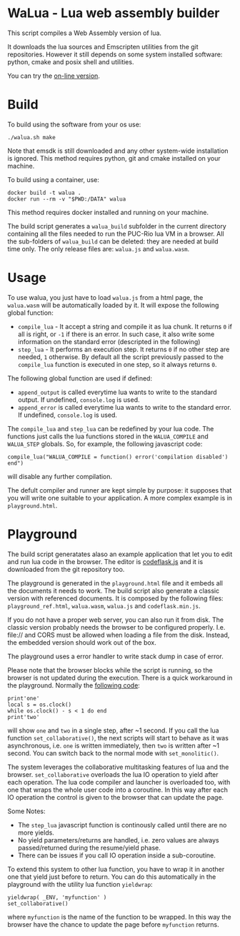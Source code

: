 
# WaLua - Lua web assembly builder

This script compiles a Web Assembly version of lua.

It downloads the lua sources and Emscripten utilities from the git
repositories.  However it still depends on some system installed software:
python, cmake and posix shell and utilities.

You can try the [on-line
version](https://raw.githack.com/pocomane/walua/master/walua_build/playground.html).

# Build

To build using the software from your os use:

```
./walua.sh make
```

Note that emsdk is still downloaded and any other system-wide
installation is ignored. This method requires python, git and cmake
installed on your machine.

To build using a container, use:

```
docker build -t walua .
docker run --rm -v "$PWD:/DATA" walua
```

This method requires docker installed and running on your machine.

The build script generates a `walua_build` subfolder in the current directory
containing all the files needed to run the PUC-Rio lua VM in a browser. All the
sub-folders of `walua_build` can be deleted: they are needed at build time
only. The only release files are: `walua.js` and `walua.wasm`.

# Usage

To use walua, you just have to load `walua.js` from a html page, the
`walua.wasm` will be automatically loaded by it. It will expose the following
global function:

- `compile_lua` - It accept a string and compile it as lua chunk. It returns `0`
  if all is right, or `-1` if there is an error. In such case, it also write some
  information on the standard error (descripted in the following)
- `step_lua` - It performs an execution step. It returns `0` if no other step
  are needed, `1` otherwise. By default all the script previously
  passed to the `compile_lua` function is executed in one step, so it always
  returns `0`.

The following global function are used if defined:

- `append_output` is called everytime lua wants to write to the standard output. If
  undefined, `console.log` is used.
- `append_error` is called everytime lua wants to write to the standard error. If
  undefined, `console.log` is used.

The `compile_lua` and `step_lua` can be redefined by your lua code. The functions
just calls the lua functions stored in the `WALUA_COMPILE` and `WALUA_STEP` globals.
So, for example, the following javascript code:

```
compile_lua("WALUA_COMPILE = function() error('compilation disabled') end")
```

will disable any further compilation.

The defult compiler and runner are kept simple by purpose: it supposes that you
will write one suitable to your application. A more complex example is in
`playground.html`.

# Playground

The build script generatates alaso an example application that let you to edit
and run lua code in the browser. The editor is
[codeflask.js](https://kazzkiq.github.io/CodeFlask) and it is downloaded from
the git repository too.

The playground is generated in the `playground.html` file and it embeds all the
documents it needs to work. The build script also generate a classic version
with referenced documents. It is composed by the following files:
`playground_ref.html`, `walua.wasm`, `walua.js` and `codeflask.min.js`.

If you do not have a proper web server, you can also run it from disk. The
classic version probably needs the browser to be configured properly. I.e.
file:// and CORS must be allowed when loading a file from the disk. Instead,
the embedded version should work out of the box.

The playground uses a error handler to write stack dump in case of error.

Please note that the browser blocks while the script is running, so the browser
is not updated during the execution. There is a quick workaround in the
playground.  Normally the [following
code](https://raw.githack.com/pocomane/walua/master/walua_build/playground.html?cHJpbnQnb25lJwpsb2NhbCBzID0gb3MuY2xvY2soKQp3aGlsZSBvcy5jbG9jaygpIC0gcyA8IDIgZG8gZW5kCnByaW50J3R3byc=):

```
print'one'
local s = os.clock()
while os.clock() - s < 1 do end
print'two'
```

will show `one` and `two` in a single step, after ~1 second.  If you call the
lua function `set_collaborative()`, the next scripts will start to behave as it
was asynchronous, i.e. `one` is written immediately, then `two` is written
after ~1 second. You can switch back to the normal mode with `set_monolitic()`.

The system leverages the collaborative multitasking features of lua and the
browser. `set_collaborative` overloads the lua IO operation to yield after each
operation. The lua code compiler and launcher is overloaded too, with one that
wraps the whole user code into a coroutine. In this way after each IO operation
the control is given to the browser that can update the page.

Some Notes:

- The `step_lua` javascript function is continously called until there are no
  more yields.
- No yield parameters/returns are handled, i.e. zero values are always
  passed/returned during the resume/yield phase.
- There can be issues if you call IO operation inside a sub-coroutine.

To extend this system to other lua function, you have to wrap it in another one
that yield just before to return. You can do this automatically in the
playground with the utility lua function `yieldwrap`:

```
yieldwrap( _ENV, 'myfunction' )
set_collaborative()
```

where `myfunction` is the name of the function to be wrapped. In this way the
browser have the chance to update the page before `myfunction` returns.

